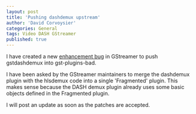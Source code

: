 ```yaml
---
layout: post
title: 'Pushing dashdemux upstream'
author: 'David Corvoysier'
categories: General
tags: Video DASH GStreamer
published: true
---
```

I have created a new [enhancement bug](https://bugzilla.gnome.org/show_bug.cgi?id=690555)
 in GStreamer to push gstdashdemux into gst-plugins-bad.

<!--more-->

I have been asked by the GStreamer maintainers to merge the dashdemux
plugin with the hlsdemux code into a single 'Fragmented' plugin. This 
makes sense because the DASH demux plugin already uses some basic objects
defined in the Fragmented plugin.

I will post an update as soon as the patches are accepted.
